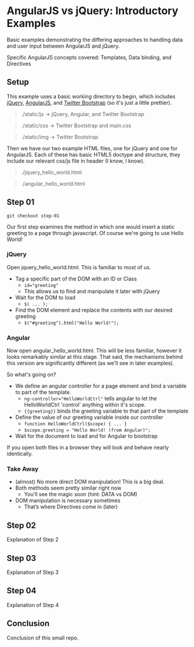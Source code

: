 # AngularJS vs jQuery: Introductory Examples
Basic examples demonstrating the differing approaches to handling data and
user input between AngularJS and jQuery.

Specific AngularJS concepts covered: Templates, Data binding, and Directives

## Setup
This example uses a basic working directory to begin, which includes
[jQuery](http://www.http://jquery.com), [AngularJS](http://www.angularjs.org),
and [Twitter Bootstrap](http://twitter.github.com/bootstrap/)
(so it's just a little prettier).

> ./static/js &rarr; jQuery, Angular, and Twitter Bootstrap

> ./static/css &rarr; Twitter Bootstrap and main.css

> ./static/img &rarr; Twitter Bootstrap

Then we have our two example HTML files, one for jQuery and one for AngularJS.
Each of these has basic HTML5 doctype and structure, they include our relevant
css/js file in header (I know, I know).

> ./jquery_hello_world.html

> ./angular_hello_world.html

## Step 01
`git checkout step-01`

Our first step examines the method in which one would insert a static greeting
to a page through javascript. Of course we're going to use Hello World!

### jQuery
Open jquery_hello_world.html. This is familiar to most of us.

* Tag a specific part of the DOM with an ID or Class
  * `id="greeting"`
  * This allows us to find and manipulate it later with jQuery
* Wait for the DOM to load
  * `$( ... );`
* Find the DOM element and replace the contents with our desired greeting
  * `$("#greeting").html("Hello World!");`

### Angular
Now open angular_hello_world.html. This will be less familiar, however it looks
remarkably similar at this stage.  That said, the mechanisms behind this version
are significantly different (as we'll see in later examples).

So what's going on?

* We define an angular controller for a page element and bind a variable to
part of the template.
  * `ng-controller="HelloWorldCtrl"` tells angular to let the HelloWorldCtrl
'control' anything within it's scope.
  * `{{greeting}}` binds the greeting variable to that part of the template
* Define the value of our greeting variable inside our controller
  * `function HelloWorldCtrl($scope) { ... }`
  * `$scope.greeting = "Hello World! (from Angular)";`
* Wait for the document to load and for Angular to bootstrap

If you open both files in a browser they will look and behave nearly
identically.

### Take Away
* (almost) No more direct DOM manipulation! This is a big deal.
* Both methods seem pretty similar right now
  * You’ll see the magic soon (hint: DATA vs DOM)
* DOM manipulation is necessary sometimes
  * That’s where Directives come in (later)

## Step 02
Explanation of Step 2

## Step 03
Explanation of Step 3

## Step 04
Explanation of Step 4

## Conclusion
Conclusion of this small repo.

